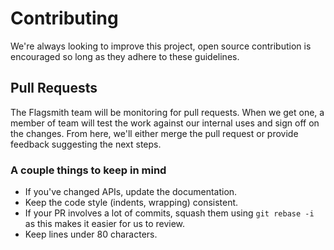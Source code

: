 # Contributing

We're always looking to improve this project, open source contribution is encouraged so long as they adhere to these guidelines.

## Pull Requests

The Flagsmith team will be monitoring for pull requests. When we get one, a member of team will test the work against our internal uses and sign off on the changes. From here, we'll either merge the pull request or provide feedback suggesting the next steps.

### A couple things to keep in mind

- If you've changed APIs, update the documentation.
- Keep the code style (indents, wrapping) consistent.
- If your PR involves a lot of commits, squash them using ```git rebase -i``` as this makes it easier for us to review.
- Keep lines under 80 characters.
